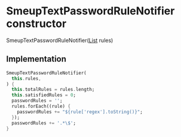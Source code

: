 


# SmeupTextPasswordRuleNotifier constructor







SmeupTextPasswordRuleNotifier([List](https://api.flutter.dev/flutter/dart-core/List-class.html) rules)





## Implementation

```dart
SmeupTextPasswordRuleNotifier(
  this.rules,
) {
  this.totalRules = rules.length;
  this.satisfiedRules = 0;
  passwordRules = '';
  rules.forEach((rule) {
    passwordRules += "${rule['regex'].toString()}";
  });
  passwordRules += '.*\$';
}
```







